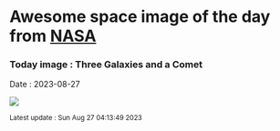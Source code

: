 
# Awesome space image of the day from [NASA](https://api.nasa.gov/)

### Today image : Three Galaxies and a Comet
Date : 2023-08-27

![](https://apod.nasa.gov/apod/image/2308/cometmcnaught_druckmuller_960.jpg)

<small>Latest update : Sun Aug 27 04:13:49 2023</small>
        